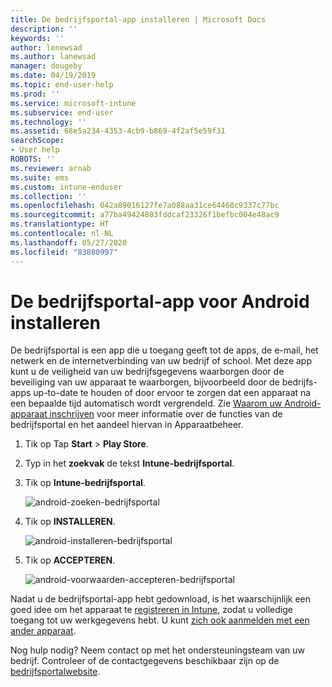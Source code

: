 ```yaml
---
title: De bedrijfsportal-app installeren | Microsoft Docs
description: ''
keywords: ''
author: lenewsad
ms.author: lanewsad
manager: dougeby
ms.date: 04/19/2019
ms.topic: end-user-help
ms.prod: ''
ms.service: microsoft-intune
ms.subservice: end-user
ms.technology: ''
ms.assetid: 68e5a234-4353-4cb9-b869-4f2af5e59f31
searchScope:
- User help
ROBOTS: ''
ms.reviewer: arnab
ms.suite: ems
ms.custom: intune-enduser
ms.collection: ''
ms.openlocfilehash: 042a89016127fe7a088aa31ce64468c9337c77bc
ms.sourcegitcommit: a77ba49424803fddcaf23326f1befbc004e48ac9
ms.translationtype: HT
ms.contentlocale: nl-NL
ms.lasthandoff: 05/27/2020
ms.locfileid: "83880997"
---
```

# <a name="install-the-company-portal-app-for-android"></a>De bedrijfsportal-app voor Android installeren

De bedrijfsportal is een app die u toegang geeft tot de apps, de e-mail, het netwerk en de internetverbinding van uw bedrijf of school. Met deze app kunt u de veiligheid van uw bedrijfsgegevens waarborgen door de beveiliging van uw apparaat te waarborgen, bijvoorbeeld door de bedrijfs-apps up-to-date te houden of door ervoor te zorgen dat een apparaat na een bepaalde tijd automatisch wordt vergrendeld. Zie [Waarom uw Android-apparaat inschrijven](why-enroll-android-device.md) voor meer informatie over de functies van de bedrijfsportal en het aandeel hiervan in Apparaatbeheer.  

1. Tik op Tap **Start** > **Play Store**.

2. Typ in het **zoekvak** de tekst **Intune-bedrijfsportal**.  

3. Tik op **Intune-bedrijfsportal**.

    ![android-zoeken-bedrijfsportal](./media/and-cpinstall-1-search-cp.png)

4. Tik op **INSTALLEREN**.

    ![android-installeren-bedrijfsportal](./media/and-cpinstall-2-install.png)

5. Tik op **ACCEPTEREN**.

    ![android-voorwaarden-accepteren-bedrijfsportal](./media/and-cpinstall-3-cp-accept.png)

Nadat u de bedrijfsportal-app hebt gedownload, is het waarschijnlijk een goed idee om het apparaat te [registreren in Intune](enroll-device-android-company-portal.md), zodat u volledige toegang tot uw werkgegevens hebt. U kunt [zich ook aanmelden met een ander apparaat](https://docs.microsoft.com/mem/intune/user-help/sign-in-to-the-company-portal#sign-in-from-another-device).  

Nog hulp nodig? Neem contact op met het ondersteuningsteam van uw bedrijf. Controleer of de contactgegevens beschikbaar zijn op de [bedrijfsportalwebsite](https://go.microsoft.com/fwlink/?linkid=2010980).
